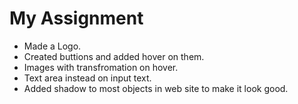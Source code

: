 # My Assignment
- Made a Logo.
- Created buttions and added hover on them.
- Images with transfromation on hover.
- Text area instead on input text.
- Added shadow to most objects in web site to make it look good.
